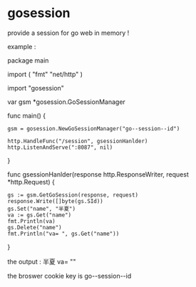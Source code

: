 # gosession

provide  a session  for go web  in memory !


example :

package main

import (
	"fmt"
	"net/http"
)

import "gosession"

var gsm *gosession.GoSessionManager

func main() {

	gsm = gosession.NewGoSessionManager("go--session--id")

	http.HandleFunc("/session", gsessionHanlder)
	http.ListenAndServe(":8087", nil)
}

func gsessionHanlder(response http.ResponseWriter, request *http.Request) {

	gs := gsm.GetGoSession(response, request)
	response.Write([]byte(gs.SId))
	gs.Set("name", "半夏")
	va := gs.Get("name")
	fmt.Println(va)
	gs.Delete("name")
	fmt.Println("va= ", gs.Get("name"))
}


the output :
半夏
va=  "<nil>"

the broswer cookie  key is go--session--id


